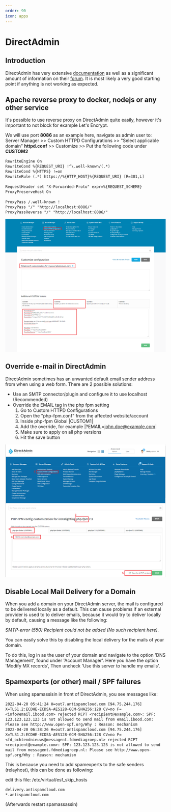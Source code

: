 ```yaml
---
order: 90
icon: apps
---
```

# DirectAdmin

## Introduction

DirectAdmin has very extensive [documentation](https://docs.directadmin.com/getting-started/first-steps/overview.html "DirectAdmin Official Documentation") as well as a significant amount of information on their [forum](https://forum.directadmin.com/ "DirectAdmin Official Forum"). It is most likely a very good starting point if anything is not working as expected.

## Apache reverse proxy to docker, nodejs or any other service

It's possible to use reverse proxy on DirectAdmin quite easily, however it's important to not block for example Let's Encrypt.

We will use port **8086** as an example here, navigate as admin user to:
Server Manager >> Custom HTTPD Configurations >> "Select applicable domain" **httpd.conf** >> Customize >> Put the following code under **CUSTOM2**

```
RewriteEngine On
RewriteCond %{REQUEST_URI} !^\.well-known/(.*)
RewriteCond %{HTTPS} !=on
RewriteRule (.*) https://%{HTTP_HOST}%{REQUEST_URI} [R=301,L]

RequestHeader set "X-Forwarded-Proto" expr=%{REQUEST_SCHEME}
ProxyPreserveHost On

ProxyPass /.well-known !
ProxyPass "/" "http://localhost:8086/"
ProxyPassReverse "/" "http://localhost:8086/"
```

![Apache Reverse Proxy DirectAdmin](../../img/turbostackapp/control_panels/directadmin-apache-reverse-proxy.png "Apache Reverse Proxy DirectAdmin")

## Override e-mail in DirectAdmin

DirectAdmin sometimes has an unwanted default email sender address from when using a web form. There are 2 possible solutions:

* Use an SMTP connector/plugin and configure it to use localhost (Recommended)
* Override the EMAIL tag in the php fpm setting
  1. Go to Custom HTTPD Configurations
  2. Open the "php-fpm.conf" from the affected website/account
  3. Inside php-fpm Global |CUSTOM1|
  4. Add the override, for example |?EMAIL=john.doe@example.com|
  5. Make sure to apply on all php versions
  6. Hit the save button

![Override mail DirectAdmin](../../img/turbostackapp/control_panels/fix-email-from.png)

## Disable Local Mail Delivery for a Domain

When you add a domain on your DirectAdmin server, the mail is configured to be delivered locally as a default. This can cause problems if an external provider is used to to deliver emails, because it would try to deliver locally by default, causing a message like the following:

_SMTP-error (550) Recipient could not be added (No such recipient here)._

You can easily solve this by disabling the local delivery for the mails of your domain.

To do this, log in as the user of your domain and navigate to the option 'DNS Management', found under 'Account Manager'. Here you have the option 'Modify MX records', Then uncheck 'Use this server to handle my emails'.

## Spamexperts (or other) mail / SPF failures

When using spamassisin in front of DirectAdmin, you see messages like:

```
2022-04-20 05:41:24 H=out7.antispamcloud.com [94.75.244.176] X=TLS1.2:ECDHE-ECDSA-AES128-GCM-SHA256:128 CV=no F=<info@email.ibood.com> rejected RCPT <recipient@example.com>: SPF: 123.123.123.123 is not allowed to send mail from email.ibood.com: Please see http://www.open-spf.org/Why : Reason: mechanism
2022-04-20 06:38:26 H=out7.antispamcloud.com [94.75.244.176] X=TLS1.2:ECDHE-ECDSA-AES128-GCM-SHA256:128 CV=no F=<fd_ochtendnieuws@messagent.fdmediagroep.nl> rejected RCPT <recipient@example.com>: SPF: 123.123.123.123 is not allowed to send mail from messagent.fdmediagroep.nl: Please see http://www.open-spf.org/Why : Reason: mechanism
```

This is because you need to add spamexperts to the safe senders (relayhost), this can be done as following:

edit this file: /etc/virtual/esf_skip_hosts

```
delivery.antispamcloud.com
*.antispamcloud.com
```

(Afterwards restart spamassassin)
